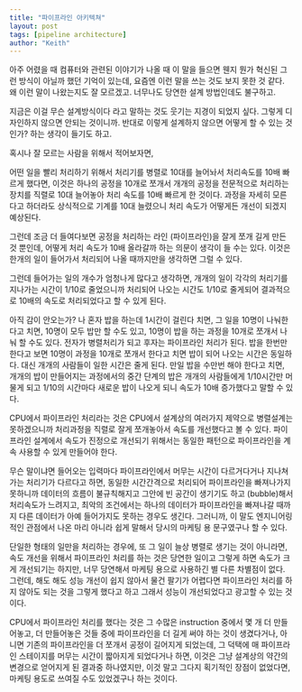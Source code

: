 ```yaml
---
title: "파이프라인 아키텍쳐"
layout: post
tags: [pipeline architecture]
author: "Keith"
---
```


아주 어렸을 때 컴퓨터와 관련된 이야기가 나올 때 이 말을 들으면 웬지 뭔가 혁신된 그런 방식이 아닐까 했던 기억이 있는데, 요즘엔 이런 말을 쓰는 것도 보지 못한 것 같다. 왜 이런 말이 나왔는지도 잘 모르겠고. 너무나도 당연한 설계 방법인데도 불구하고.

지금은 이걸 무슨 설계방식이다 라고 말하는 것도 웃기는 지경이 되었지 싶다. 그렇게 디자인하지 않으면 안되는 것이니까. 반대로 이렇게 설계하지 않으면 어떻게 할 수 있는 것인가? 하는 생각이 들기도 하고.

혹시나 잘 모르는 사람을 위해서 적어보자면,

어떤 일을 빨리 처리하기 위해서 처리기를 병렬로 10대를 늘어놔서 처리속도를 10배 빠르게 했다면, 이것은 하나의 공정을 10개로 쪼개서 개개의 공정을 전문적으로 처리하는 장치를 직렬로 10대 늘어놓아 처리 속도를 10배 빠르게 한 것이다. 과정을 자세히 모른다고 하더라도 상식적으로 기계를 10대 늘렸으니 처리 속도가 어떻게든 개선이 되겠지 예상된다. 

그런데 조금 더 들여다보면 공정을 처리하는 라인 (파이프라인)을 잘게 쪼개 길게 만든 것 뿐인데, 어떻게 처리 속도가 10배 올라갈까 하는 의문이 생각이 들 수는 있다. 이것은 한개의 일이 들어가서 처리되어 나올 때까지만을 생각하면 그럴 수 있다. 

그런데 들어가는 일의 개수가 엄청나게 많다고 생각하면, 개개의 일이 각각의 처리기를 지나가는 시간이 1/10로 줄었으니까 처리되어 나오는 시간도 1/10로 줄게되어 결과적으로 10배의 속도로 처리되었다고 할 수 있게 된다.

아직 감이 안오는가? 나 혼자 밥을 하는데 1시간이 걸린다 치면, 그 일을 10명이 나눠한다고 치면, 10명이 모두 밥만 할 수도 있고, 10명이 밥을 하는 과정을 10개로 쪼개서 나눠 할 수도 있다. 전자가 병렬처리가 되고 후자는 파이프라인 처리가 된다. 밥을 한번만 한다고 보면 10명이 과정을 10개로 쪼개서 한다고 치면 밥이 되어 나오는 시간은 동일하다. 대신 개개의 사람들이 일한 시간은 줄게 된다. 만일 밥을 수만번 해야 한다고 치면, 개개의 밥이 만들어지는 과정에서의 중간 단계의 밥은 개개의 사람들에게 1/10시간만 머물게 되고 1/10의 시간마다 새로운 밥이 나오게 되니 속도가 10배 증가했다고 말할 수 있다.

CPU에서 파이프라인 처리라는 것은 CPU에서 설계상의 여러가지 제약으로 병렬설계는 못하겠으니까 처리과정을 직렬로 잘게 쪼개놓아서 속도를 개선했다고 볼 수 있다. 파이프라인 설계에서 속도가 진정으로 개선되기 위해서는 동일한 패턴으로 파이프라인을 계속 사용할 수 있게 만들어야 한다. 

무슨 말이냐면 들어오는 입력마다 파이프라인에서 머무는 시간이 다르거다거나 지나쳐가는 처리기가 다르다고 하면, 동일한 시간간격으로 처리되어 파이프라인을 빠져나가지 못하니까 데이터의 흐름이 불규칙해지고 그안에 빈 공간이 생기기도 하고 (bubble)해서 처리속도가 느려지고, 최악의 조건에서는 하나의 데이터가 파이프라인을 빠져나갈 때까지 다른 데이터가 아예 들어가지도 못하는 경우도 생긴다. 그러니까, 이 말도 엔지니어링적인 관점에서 나온 마리 아니라 쉽게 말해서 당시의 마케팅 용 문구였구나 할 수 있다. 

단일한 형태의 일만을 처리하는 경우에, 또 그 일이 늘상 병렬로 생기는 것이 아니라면, 속도 개선을 위해서 파이프라인 처리를 하는 것은 당연한 일이고 그렇게 하면 속도가 크게 개선되기는 하지만, 너무 당연해서 마케팅 용으로 사용하긴 별 다른 차별점이 없다. 그런데, 해도 해도 성능 개선이 쉽지 않아서 물건 팔기가 어렵다면 파이프라인 처리를 하지 않아도 되는 것을 그렇게 했다고 하고 그래서 성능이 개선되었다고 광고할 수 있는 것이다. 

CPU에서 파이프라인 처리를 했다는 것은 그 수많은 instruction 중에서 몇 개 더 만들어놓고, 더 만들어놓은 것들 중에 파이프라인을 더 길게 써야 하는 것이 생겼다거나, 아니면 기존의 파이프라인을 더 쪼개서 공정이 길어지게 되었는데, 그 덕택에 매 파이프라인 스테이지를 머무는 시간이 짧아지게 되었다거나 하면, 이것은 그냥 설계상의 약간의 변경으로 얻어지게 된 결과중 하나였지만, 이것 말고 그다지 획기적인 장점이 없었다면, 마케팅 용도로 쓰여질 수도 있었겠구나 하는 것이다.

